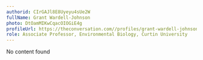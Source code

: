 ```yaml
---
authorid: CIrGAJl8E8Uyeyu4sUe2W
fullName: Grant Wardell-Johnson
photo: DtOamMIKwCqacOIOGiE4g
profileUrl: https://theconversation.com//profiles/grant-wardell-johnson-109120
role: Associate Professor, Environmental Biology, Curtin University
---
```

No content found